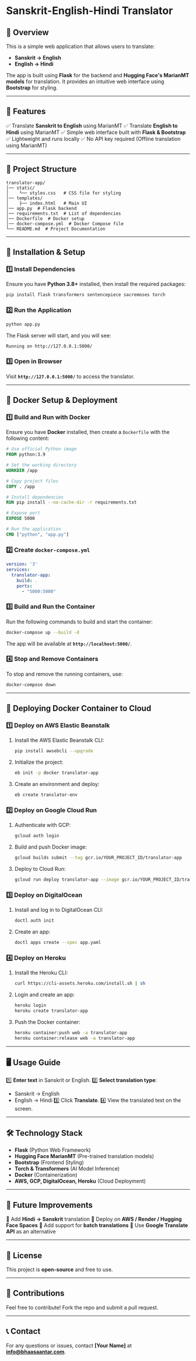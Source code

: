 # Sanskrit-English-Hindi Translator

## 📌 Overview
This is a simple web application that allows users to translate:
- **Sanskrit → English**
- **English → Hindi**

The app is built using **Flask** for the backend and **Hugging Face's MarianMT models** for translation. It provides an intuitive web interface using **Bootstrap** for styling.

---

## 🚀 Features
✅ Translate **Sanskrit to English** using MarianMT
✅ Translate **English to Hindi** using MarianMT
✅ Simple web interface built with **Flask & Bootstrap**
✅ Lightweight and runs locally
✅ No API key required (Offline translation using MarianMT)

---

## 📂 Project Structure
```
translator-app/
│── static/
│    └── styles.css   # CSS file for styling
│── templates/
│    ├── index.html   # Main UI
│── app.py  # Flask backend
│── requirements.txt  # List of dependencies
│── Dockerfile  # Docker setup
│── docker-compose.yml  # Docker Compose file
└── README.md  # Project Documentation
```

---

## 🔧 Installation & Setup

### 1️⃣ Install Dependencies
Ensure you have **Python 3.8+** installed, then install the required packages:
```bash
pip install flask transformers sentencepiece sacremoses torch
```

### 2️⃣ Run the Application
```bash
python app.py
```
The Flask server will start, and you will see:
```
Running on http://127.0.0.1:5000/
```

### 3️⃣ Open in Browser
Visit **`http://127.0.0.1:5000/`** to access the translator.

---

## 🐳 Docker Setup & Deployment

### 1️⃣ Build and Run with Docker
Ensure you have **Docker** installed, then create a `Dockerfile` with the following content:

```dockerfile
# Use official Python image
FROM python:3.9

# Set the working directory
WORKDIR /app

# Copy project files
COPY . /app

# Install dependencies
RUN pip install --no-cache-dir -r requirements.txt

# Expose port
EXPOSE 5000

# Run the application
CMD ["python", "app.py"]
```

### 2️⃣ Create `docker-compose.yml`

```yaml
version: '3'
services:
  translator-app:
    build: .
    ports:
      - "5000:5000"
```

### 3️⃣ Build and Run the Container
Run the following commands to build and start the container:
```bash
docker-compose up --build -d
```

The app will be available at **`http://localhost:5000/`**.

### 4️⃣ Stop and Remove Containers
To stop and remove the running containers, use:
```bash
docker-compose down
```

---

## 🚀 Deploying Docker Container to Cloud

### 1️⃣ Deploy on AWS Elastic Beanstalk
1. Install the AWS Elastic Beanstalk CLI:
   ```bash
   pip install awsebcli --upgrade
   ```
2. Initialize the project:
   ```bash
   eb init -p docker translator-app
   ```
3. Create an environment and deploy:
   ```bash
   eb create translator-env
   ```

### 2️⃣ Deploy on Google Cloud Run
1. Authenticate with GCP:
   ```bash
   gcloud auth login
   ```
2. Build and push Docker image:
   ```bash
   gcloud builds submit --tag gcr.io/YOUR_PROJECT_ID/translator-app
   ```
3. Deploy to Cloud Run:
   ```bash
   gcloud run deploy translator-app --image gcr.io/YOUR_PROJECT_ID/translator-app --platform managed --region us-central1 --allow-unauthenticated
   ```

### 3️⃣ Deploy on DigitalOcean
1. Install and log in to DigitalOcean CLI:
   ```bash
   doctl auth init
   ```
2. Create an app:
   ```bash
   doctl apps create --spec app.yaml
   ```

### 4️⃣ Deploy on Heroku
1. Install the Heroku CLI:
   ```bash
   curl https://cli-assets.heroku.com/install.sh | sh
   ```
2. Login and create an app:
   ```bash
   heroku login
   heroku create translator-app
   ```
3. Push the Docker container:
   ```bash
   heroku container:push web -a translator-app
   heroku container:release web -a translator-app
   ```

---

## 🖥️ Usage Guide
1️⃣ **Enter text** in Sanskrit or English.
2️⃣ **Select translation type**:
   - Sanskrit → English
   - English → Hindi
3️⃣ Click **Translate**.
4️⃣ View the translated text on the screen.

---

## 🛠️ Technology Stack
- **Flask** (Python Web Framework)
- **Hugging Face MarianMT** (Pre-trained translation models)
- **Bootstrap** (Frontend Styling)
- **Torch & Transformers** (AI Model Inference)
- **Docker** (Containerization)
- **AWS, GCP, DigitalOcean, Heroku** (Cloud Deployment)

---

## 📌 Future Improvements
🔹 Add **Hindi → Sanskrit** translation
🔹 Deploy on **AWS / Render / Hugging Face Spaces**
🔹 Add support for **batch translations**
🔹 Use **Google Translate API** as an alternative

---

## 📜 License
This project is **open-source** and free to use.

---

## 🤝 Contributions
Feel free to contribute! Fork the repo and submit a pull request.

---

## 📞 Contact
For any questions or issues, contact **[Your Name]** at **info@bhaasaantar.com**.

